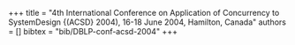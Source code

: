 +++
title =  "4th International Conference on Application of Concurrency to SystemDesign {(ACSD} 2004), 16-18 June 2004, Hamilton, Canada"
authors = []
bibtex = "bib/DBLP-conf-acsd-2004"
+++
